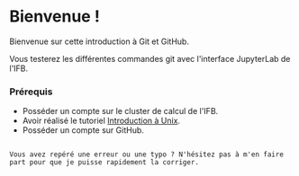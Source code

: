 # Bienvenue !

Bienvenue sur cette introduction à Git et GitHub.

Vous testerez les différentes commandes git avec l'interface JupyterLab de l'IFB.

### Prérequis

- Posséder un compte sur le cluster de calcul de l'IFB.
- Avoir réalisé le tutoriel [Introduction à Unix](../tuto1/tutorial.md).
- Posséder un compte sur GitHub.


```{tableofcontents}
```

```{tip}
Vous avez repéré une erreur ou une typo ? N'hésitez pas à m'en faire part pour que je puisse rapidement la corriger.
```
